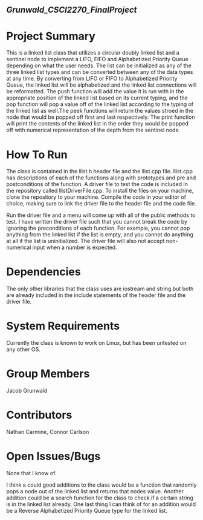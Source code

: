 ## *Grunwald_CSCI2270_FinalProject*

# **Project Summary**
This is a linked list class that utilizes a circular doubly linked list and a sentinel node to implement a LIFO, FIFO and Alphabetized Priority Queue depending on what the user needs. The list can be initialized as any of the three linked list types and can be converted between any of the data types at any time. By converting from LIFO or FIFO to Alphabetized Priority Queue, the linked list will be alphabetized and the linked list connections will be reformatted. The push function will add the value it is run with in the appropriate position of the linked list based on its current typing, and the pop function will pop a value off of the linked list according to the typing of the linked list as well.The peek functions will return the values stroed in the node that would be popped off first and last respectively. The print function will print the contents of the linked list in the order they would be popped off with numerical representation of the depth from the sentinel node.

# **How To Run**
The class is contained in the llist.h header file and the llist.cpp file. llist.cpp has descriptions of each of the functions along with prototypes and pre and postconditions of the function. A driver file to test the code is included in the repository called llistDriverFile.cpp. To install the files on your machine, clone the repository to your machine. Compile the code in your editor of choice, making sure to link the driver file to the header file and the code file.

Run the driver file and a menu will come up with all of the public methods to test. I have written the driver file such that you cannot break the code by ignoring the preconditions of each function. For example, you cannot pop anything from the linked list if the list is empty, and you cannot do anything at all if the list is uninitialized. The driver file will also not accept non-numerical input when a number is expected.

# **Dependencies**
The only other libraries that the class uses are iostream and string but both are already included in the include statements of the header file and the driver file.

# **System Requirements**
Currently the class is known to work on Linux, but has been untested on any other OS.

# **Group Members**
Jacob Grunwald

# **Contributors**
Nathan Carmine, Connor Carlson

# **Open Issues/Bugs**
None that I know of. 

I think a could good additions to the class would be a function that randomly pops a node out of the linked list and returns that nodes value. Another addition could be a search function for the class to check if a certain string is in the linked list already. One last thing I can think of for an addition would be a Reverse Alphabetized Priority Queue type for the linked list.
